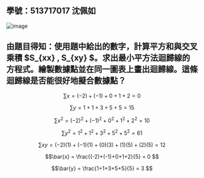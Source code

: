 ## 學號：513717017 沈佩如

![image](https://github.com/user-attachments/assets/36129b41-c363-4ad0-a215-e8d537248006)

## 由題目得知：使用題中給出的數字，計算平方和與交叉乘積 $S_{xx} , S_{xy} $。求出最小平方法迴歸線的方程式。繪製數據點並在同一圖表上畫出迴歸線。這條迴歸線是否能很好地擬合數據點？

$$\sum x = (-2)+(-1) + 0 + 1 + 2 = 0 $$

$$\sum y = 1 + 1 + 3 + 5 + 5 = 15 $$

$$\sum {x^2} = (-2)^2 +(-1)^2 + 0^2 + 1^2 + 2^2 = 10 $$

$$\sum {y^2} = 1^2 + 1^2 + 3^2 + 5^2 + 5^2 = 61 $$

$$\sum xy = (-2)(1) + (-1)(1) + (0)(3) + (1)(5) + (2)(5) = 12 $$

$$\bar{x} = \frac{(-2)+(-1)+0+1+2}{5} = 0 $$

$$\bar{y} = \frac{1+1+3+5+5}{5} = 3 $$

